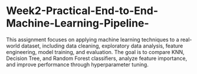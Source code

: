 # Week2-Practical-End-to-End-Machine-Learning-Pipeline-
This assignment focuses on applying machine learning techniques to a real-world dataset, including data cleaning, exploratory data analysis, feature engineering, model training, and evaluation. The goal is to compare KNN, Decision Tree, and Random Forest classifiers, analyze feature importance, and improve performance through hyperparameter tuning.
